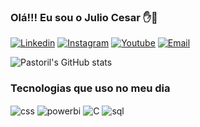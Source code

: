### Olá!!! Eu sou o Julio Cesar ✋👊


[![Linkedin](https://img.shields.io/badge/LinkedIn-0077B5?style=for-the-badge&logo=linkedin&logoColor=white)](https://www.youtube.com/channel/UCrPEMNKAWJke0jheNToGDNA)
[![Instagram](https://img.shields.io/badge/Instagram-E4405F?style=for-the-badge&logo=instagram&logoColor=white)](https://www.instagram.com/jcpastoril/)
[![Youtube](https://img.shields.io/badge/YouTube-FF0000?style=for-the-badge&logo=youtube&logoColor=white)](https://www.youtube.com/channel/UCrPEMNKAWJke0jheNToGDNA)
[![Email](https://img.shields.io/badge/Gmail-D14836?style=for-the-badge&logo=gmail&logoColor=white)](https://mail.google.com/mail/u/0/#inbox)


![Pastoril's GitHub stats](https://github-readme-stats.vercel.app/api?username=pastoril10&show_icons=true&theme=dracula)

### Tecnologias que uso no meu dia

<div style="display:inline_block"<br/>
<div style="display: inline_block">


  <img align="center" alt="css" src="https://img.shields.io/badge/python-3670A0?style=for-the-badge&logo=python&logoColor=ffdd54" />
  <img align="center" alt="powerbi" src="https://img.shields.io/badge/power_bi-F2C811?style=for-the-badge&logo=powerbi&logoColor=black" />
  <img align="center" alt="C" src="https://img.shields.io/badge/c-%2300599C.svg?style=for-the-badge&logo=c&logoColor=white" />
   <img align="center" alt="sql" src="https://img.shields.io/badge/sqlite-%2307405e.svg?style=for-the-badge&logo=sqlite&logoColor=white" />
